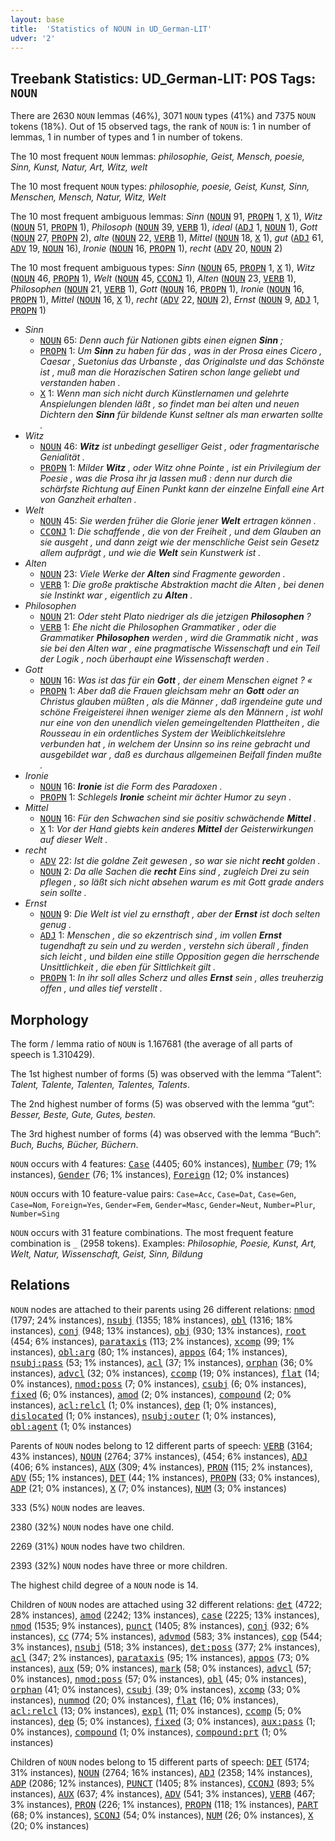 ```yaml
---
layout: base
title:  'Statistics of NOUN in UD_German-LIT'
udver: '2'
---
```


## Treebank Statistics: UD_German-LIT: POS Tags: `NOUN`

There are 2630 `NOUN` lemmas (46%), 3071 `NOUN` types (41%) and 7375 `NOUN` tokens (18%).
Out of 15 observed tags, the rank of `NOUN` is: 1 in number of lemmas, 1 in number of types and 1 in number of tokens.

The 10 most frequent `NOUN` lemmas: <em>philosophie, Geist, Mensch, poesie, Sinn, Kunst, Natur, Art, Witz, welt</em>

The 10 most frequent `NOUN` types:  <em>philosophie, poesie, Geist, Kunst, Sinn, Menschen, Mensch, Natur, Witz, Welt</em>

The 10 most frequent ambiguous lemmas: <em>Sinn</em> (<tt><a href="de_lit-pos-NOUN.html">NOUN</a></tt> 91, <tt><a href="de_lit-pos-PROPN.html">PROPN</a></tt> 1, <tt><a href="de_lit-pos-X.html">X</a></tt> 1), <em>Witz</em> (<tt><a href="de_lit-pos-NOUN.html">NOUN</a></tt> 51, <tt><a href="de_lit-pos-PROPN.html">PROPN</a></tt> 1), <em>Philosoph</em> (<tt><a href="de_lit-pos-NOUN.html">NOUN</a></tt> 39, <tt><a href="de_lit-pos-VERB.html">VERB</a></tt> 1), <em>ideal</em> (<tt><a href="de_lit-pos-ADJ.html">ADJ</a></tt> 1, <tt><a href="de_lit-pos-NOUN.html">NOUN</a></tt> 1), <em>Gott</em> (<tt><a href="de_lit-pos-NOUN.html">NOUN</a></tt> 27, <tt><a href="de_lit-pos-PROPN.html">PROPN</a></tt> 2), <em>alte</em> (<tt><a href="de_lit-pos-NOUN.html">NOUN</a></tt> 22, <tt><a href="de_lit-pos-VERB.html">VERB</a></tt> 1), <em>Mittel</em> (<tt><a href="de_lit-pos-NOUN.html">NOUN</a></tt> 18, <tt><a href="de_lit-pos-X.html">X</a></tt> 1), <em>gut</em> (<tt><a href="de_lit-pos-ADJ.html">ADJ</a></tt> 61, <tt><a href="de_lit-pos-ADV.html">ADV</a></tt> 19, <tt><a href="de_lit-pos-NOUN.html">NOUN</a></tt> 16), <em>Ironie</em> (<tt><a href="de_lit-pos-NOUN.html">NOUN</a></tt> 16, <tt><a href="de_lit-pos-PROPN.html">PROPN</a></tt> 1), <em>recht</em> (<tt><a href="de_lit-pos-ADV.html">ADV</a></tt> 20, <tt><a href="de_lit-pos-NOUN.html">NOUN</a></tt> 2)

The 10 most frequent ambiguous types:  <em>Sinn</em> (<tt><a href="de_lit-pos-NOUN.html">NOUN</a></tt> 65, <tt><a href="de_lit-pos-PROPN.html">PROPN</a></tt> 1, <tt><a href="de_lit-pos-X.html">X</a></tt> 1), <em>Witz</em> (<tt><a href="de_lit-pos-NOUN.html">NOUN</a></tt> 46, <tt><a href="de_lit-pos-PROPN.html">PROPN</a></tt> 1), <em>Welt</em> (<tt><a href="de_lit-pos-NOUN.html">NOUN</a></tt> 45, <tt><a href="de_lit-pos-CCONJ.html">CCONJ</a></tt> 1), <em>Alten</em> (<tt><a href="de_lit-pos-NOUN.html">NOUN</a></tt> 23, <tt><a href="de_lit-pos-VERB.html">VERB</a></tt> 1), <em>Philosophen</em> (<tt><a href="de_lit-pos-NOUN.html">NOUN</a></tt> 21, <tt><a href="de_lit-pos-VERB.html">VERB</a></tt> 1), <em>Gott</em> (<tt><a href="de_lit-pos-NOUN.html">NOUN</a></tt> 16, <tt><a href="de_lit-pos-PROPN.html">PROPN</a></tt> 1), <em>Ironie</em> (<tt><a href="de_lit-pos-NOUN.html">NOUN</a></tt> 16, <tt><a href="de_lit-pos-PROPN.html">PROPN</a></tt> 1), <em>Mittel</em> (<tt><a href="de_lit-pos-NOUN.html">NOUN</a></tt> 16, <tt><a href="de_lit-pos-X.html">X</a></tt> 1), <em>recht</em> (<tt><a href="de_lit-pos-ADV.html">ADV</a></tt> 22, <tt><a href="de_lit-pos-NOUN.html">NOUN</a></tt> 2), <em>Ernst</em> (<tt><a href="de_lit-pos-NOUN.html">NOUN</a></tt> 9, <tt><a href="de_lit-pos-ADJ.html">ADJ</a></tt> 1, <tt><a href="de_lit-pos-PROPN.html">PROPN</a></tt> 1)


* <em>Sinn</em>
  * <tt><a href="de_lit-pos-NOUN.html">NOUN</a></tt> 65: <em>Denn auch für Nationen gibts einen eignen <b>Sinn</b> ;</em>
  * <tt><a href="de_lit-pos-PROPN.html">PROPN</a></tt> 1: <em>Um <b>Sinn</b> zu haben für das , was in der Prosa eines Cicero , Caesar , Suetonius das Urbanste , das Originalste und das Schönste ist , muß man die Horazischen Satiren schon lange geliebt und verstanden haben .</em>
  * <tt><a href="de_lit-pos-X.html">X</a></tt> 1: <em>Wenn man sich nicht durch Künstlernamen und gelehrte Anspielungen blenden läßt , so findet man bei alten und neuen Dichtern den <b>Sinn</b> für bildende Kunst seltner als man erwarten sollte .</em>
* <em>Witz</em>
  * <tt><a href="de_lit-pos-NOUN.html">NOUN</a></tt> 46: <em><b>Witz</b> ist unbedingt geselliger Geist , oder fragmentarische Genialität .</em>
  * <tt><a href="de_lit-pos-PROPN.html">PROPN</a></tt> 1: <em>Milder <b>Witz</b> , oder Witz ohne Pointe , ist ein Privilegium der Poesie , was die Prosa ihr ja lassen muß : denn nur durch die schärfste Richtung auf Einen Punkt kann der einzelne Einfall eine Art von Ganzheit erhalten .</em>
* <em>Welt</em>
  * <tt><a href="de_lit-pos-NOUN.html">NOUN</a></tt> 45: <em>Sie werden früher die Glorie jener <b>Welt</b> ertragen können .</em>
  * <tt><a href="de_lit-pos-CCONJ.html">CCONJ</a></tt> 1: <em>Die schaffende , die von der Freiheit , und dem Glauben an sie ausgeht , und dann zeigt wie der menschliche Geist sein Gesetz allem aufprägt , und wie die <b>Welt</b> sein Kunstwerk ist .</em>
* <em>Alten</em>
  * <tt><a href="de_lit-pos-NOUN.html">NOUN</a></tt> 23: <em>Viele Werke der <b>Alten</b> sind Fragmente geworden .</em>
  * <tt><a href="de_lit-pos-VERB.html">VERB</a></tt> 1: <em>Die große praktische Abstraktion macht die Alten , bei denen sie Instinkt war , eigentlich zu <b>Alten</b> .</em>
* <em>Philosophen</em>
  * <tt><a href="de_lit-pos-NOUN.html">NOUN</a></tt> 21: <em>Oder steht Plato niedriger als die jetzigen <b>Philosophen</b> ?</em>
  * <tt><a href="de_lit-pos-VERB.html">VERB</a></tt> 1: <em>Ehe nicht die Philosophen Grammatiker , oder die Grammatiker <b>Philosophen</b> werden , wird die Grammatik nicht , was sie bei den Alten war , eine pragmatische Wissenschaft und ein Teil der Logik , noch überhaupt eine Wissenschaft werden .</em>
* <em>Gott</em>
  * <tt><a href="de_lit-pos-NOUN.html">NOUN</a></tt> 16: <em>Was ist das für ein <b>Gott</b> , der einem Menschen eignet ? «</em>
  * <tt><a href="de_lit-pos-PROPN.html">PROPN</a></tt> 1: <em>Aber daß die Frauen gleichsam mehr an <b>Gott</b> oder an Christus glauben müßten , als die Männer , daß irgendeine gute und schöne Freigeisterei ihnen weniger zieme als den Männern , ist wohl nur eine von den unendlich vielen gemeingeltenden Plattheiten , die Rousseau in ein ordentliches System der Weiblichkeitslehre verbunden hat , in welchem der Unsinn so ins reine gebracht und ausgebildet war , daß es durchaus allgemeinen Beifall finden mußte .</em>
* <em>Ironie</em>
  * <tt><a href="de_lit-pos-NOUN.html">NOUN</a></tt> 16: <em><b>Ironie</b> ist die Form des Paradoxen .</em>
  * <tt><a href="de_lit-pos-PROPN.html">PROPN</a></tt> 1: <em>Schlegels <b>Ironie</b> scheint mir ächter Humor zu seyn .</em>
* <em>Mittel</em>
  * <tt><a href="de_lit-pos-NOUN.html">NOUN</a></tt> 16: <em>Für den Schwachen sind sie positiv schwächende <b>Mittel</b> .</em>
  * <tt><a href="de_lit-pos-X.html">X</a></tt> 1: <em>Vor der Hand giebts kein anderes <b>Mittel</b> der Geisterwirkungen auf dieser Welt .</em>
* <em>recht</em>
  * <tt><a href="de_lit-pos-ADV.html">ADV</a></tt> 22: <em>Ist die goldne Zeit gewesen , so war sie nicht <b>recht</b> golden .</em>
  * <tt><a href="de_lit-pos-NOUN.html">NOUN</a></tt> 2: <em>Da alle Sachen die <b>recht</b> Eins sind , zugleich Drei zu sein pflegen , so läßt sich nicht absehen warum es mit Gott grade anders sein sollte .</em>
* <em>Ernst</em>
  * <tt><a href="de_lit-pos-NOUN.html">NOUN</a></tt> 9: <em>Die Welt ist viel zu ernsthaft , aber der <b>Ernst</b> ist doch selten genug .</em>
  * <tt><a href="de_lit-pos-ADJ.html">ADJ</a></tt> 1: <em>Menschen , die so ekzentrisch sind , im vollen <b>Ernst</b> tugendhaft zu sein und zu werden , verstehn sich überall , finden sich leicht , und bilden eine stille Opposition gegen die herrschende Unsittlichkeit , die eben für Sittlichkeit gilt .</em>
  * <tt><a href="de_lit-pos-PROPN.html">PROPN</a></tt> 1: <em>In ihr soll alles Scherz und alles <b>Ernst</b> sein , alles treuherzig offen , und alles tief verstellt .</em>

## Morphology

The form / lemma ratio of `NOUN` is 1.167681 (the average of all parts of speech is 1.310429).

The 1st highest number of forms (5) was observed with the lemma “Talent”: <em>Talent, Talente, Talenten, Talentes, Talents</em>.

The 2nd highest number of forms (5) was observed with the lemma “gut”: <em>Besser, Beste, Gute, Gutes, besten</em>.

The 3rd highest number of forms (4) was observed with the lemma “Buch”: <em>Buch, Buchs, Bücher, Büchern</em>.

`NOUN` occurs with 4 features: <tt><a href="de_lit-feat-Case.html">Case</a></tt> (4405; 60% instances), <tt><a href="de_lit-feat-Number.html">Number</a></tt> (79; 1% instances), <tt><a href="de_lit-feat-Gender.html">Gender</a></tt> (76; 1% instances), <tt><a href="de_lit-feat-Foreign.html">Foreign</a></tt> (12; 0% instances)

`NOUN` occurs with 10 feature-value pairs: `Case=Acc`, `Case=Dat`, `Case=Gen`, `Case=Nom`, `Foreign=Yes`, `Gender=Fem`, `Gender=Masc`, `Gender=Neut`, `Number=Plur`, `Number=Sing`

`NOUN` occurs with 31 feature combinations.
The most frequent feature combination is `_` (2958 tokens).
Examples: <em>Philosophie, Poesie, Kunst, Art, Welt, Natur, Wissenschaft, Geist, Sinn, Bildung</em>


## Relations

`NOUN` nodes are attached to their parents using 26 different relations: <tt><a href="de_lit-dep-nmod.html">nmod</a></tt> (1797; 24% instances), <tt><a href="de_lit-dep-nsubj.html">nsubj</a></tt> (1355; 18% instances), <tt><a href="de_lit-dep-obl.html">obl</a></tt> (1316; 18% instances), <tt><a href="de_lit-dep-conj.html">conj</a></tt> (948; 13% instances), <tt><a href="de_lit-dep-obj.html">obj</a></tt> (930; 13% instances), <tt><a href="de_lit-dep-root.html">root</a></tt> (454; 6% instances), <tt><a href="de_lit-dep-parataxis.html">parataxis</a></tt> (113; 2% instances), <tt><a href="de_lit-dep-xcomp.html">xcomp</a></tt> (99; 1% instances), <tt><a href="de_lit-dep-obl-arg.html">obl:arg</a></tt> (80; 1% instances), <tt><a href="de_lit-dep-appos.html">appos</a></tt> (64; 1% instances), <tt><a href="de_lit-dep-nsubj-pass.html">nsubj:pass</a></tt> (53; 1% instances), <tt><a href="de_lit-dep-acl.html">acl</a></tt> (37; 1% instances), <tt><a href="de_lit-dep-orphan.html">orphan</a></tt> (36; 0% instances), <tt><a href="de_lit-dep-advcl.html">advcl</a></tt> (32; 0% instances), <tt><a href="de_lit-dep-ccomp.html">ccomp</a></tt> (19; 0% instances), <tt><a href="de_lit-dep-flat.html">flat</a></tt> (14; 0% instances), <tt><a href="de_lit-dep-nmod-poss.html">nmod:poss</a></tt> (7; 0% instances), <tt><a href="de_lit-dep-csubj.html">csubj</a></tt> (6; 0% instances), <tt><a href="de_lit-dep-fixed.html">fixed</a></tt> (6; 0% instances), <tt><a href="de_lit-dep-amod.html">amod</a></tt> (2; 0% instances), <tt><a href="de_lit-dep-compound.html">compound</a></tt> (2; 0% instances), <tt><a href="de_lit-dep-acl-relcl.html">acl:relcl</a></tt> (1; 0% instances), <tt><a href="de_lit-dep-dep.html">dep</a></tt> (1; 0% instances), <tt><a href="de_lit-dep-dislocated.html">dislocated</a></tt> (1; 0% instances), <tt><a href="de_lit-dep-nsubj-outer.html">nsubj:outer</a></tt> (1; 0% instances), <tt><a href="de_lit-dep-obl-agent.html">obl:agent</a></tt> (1; 0% instances)

Parents of `NOUN` nodes belong to 12 different parts of speech: <tt><a href="de_lit-pos-VERB.html">VERB</a></tt> (3164; 43% instances), <tt><a href="de_lit-pos-NOUN.html">NOUN</a></tt> (2764; 37% instances),  (454; 6% instances), <tt><a href="de_lit-pos-ADJ.html">ADJ</a></tt> (406; 6% instances), <tt><a href="de_lit-pos-AUX.html">AUX</a></tt> (309; 4% instances), <tt><a href="de_lit-pos-PRON.html">PRON</a></tt> (115; 2% instances), <tt><a href="de_lit-pos-ADV.html">ADV</a></tt> (55; 1% instances), <tt><a href="de_lit-pos-DET.html">DET</a></tt> (44; 1% instances), <tt><a href="de_lit-pos-PROPN.html">PROPN</a></tt> (33; 0% instances), <tt><a href="de_lit-pos-ADP.html">ADP</a></tt> (21; 0% instances), <tt><a href="de_lit-pos-X.html">X</a></tt> (7; 0% instances), <tt><a href="de_lit-pos-NUM.html">NUM</a></tt> (3; 0% instances)

333 (5%) `NOUN` nodes are leaves.

2380 (32%) `NOUN` nodes have one child.

2269 (31%) `NOUN` nodes have two children.

2393 (32%) `NOUN` nodes have three or more children.

The highest child degree of a `NOUN` node is 14.

Children of `NOUN` nodes are attached using 32 different relations: <tt><a href="de_lit-dep-det.html">det</a></tt> (4722; 28% instances), <tt><a href="de_lit-dep-amod.html">amod</a></tt> (2242; 13% instances), <tt><a href="de_lit-dep-case.html">case</a></tt> (2225; 13% instances), <tt><a href="de_lit-dep-nmod.html">nmod</a></tt> (1535; 9% instances), <tt><a href="de_lit-dep-punct.html">punct</a></tt> (1405; 8% instances), <tt><a href="de_lit-dep-conj.html">conj</a></tt> (932; 6% instances), <tt><a href="de_lit-dep-cc.html">cc</a></tt> (774; 5% instances), <tt><a href="de_lit-dep-advmod.html">advmod</a></tt> (583; 3% instances), <tt><a href="de_lit-dep-cop.html">cop</a></tt> (544; 3% instances), <tt><a href="de_lit-dep-nsubj.html">nsubj</a></tt> (518; 3% instances), <tt><a href="de_lit-dep-det-poss.html">det:poss</a></tt> (377; 2% instances), <tt><a href="de_lit-dep-acl.html">acl</a></tt> (347; 2% instances), <tt><a href="de_lit-dep-parataxis.html">parataxis</a></tt> (95; 1% instances), <tt><a href="de_lit-dep-appos.html">appos</a></tt> (73; 0% instances), <tt><a href="de_lit-dep-aux.html">aux</a></tt> (59; 0% instances), <tt><a href="de_lit-dep-mark.html">mark</a></tt> (58; 0% instances), <tt><a href="de_lit-dep-advcl.html">advcl</a></tt> (57; 0% instances), <tt><a href="de_lit-dep-nmod-poss.html">nmod:poss</a></tt> (57; 0% instances), <tt><a href="de_lit-dep-obl.html">obl</a></tt> (45; 0% instances), <tt><a href="de_lit-dep-orphan.html">orphan</a></tt> (41; 0% instances), <tt><a href="de_lit-dep-csubj.html">csubj</a></tt> (39; 0% instances), <tt><a href="de_lit-dep-xcomp.html">xcomp</a></tt> (33; 0% instances), <tt><a href="de_lit-dep-nummod.html">nummod</a></tt> (20; 0% instances), <tt><a href="de_lit-dep-flat.html">flat</a></tt> (16; 0% instances), <tt><a href="de_lit-dep-acl-relcl.html">acl:relcl</a></tt> (13; 0% instances), <tt><a href="de_lit-dep-expl.html">expl</a></tt> (11; 0% instances), <tt><a href="de_lit-dep-ccomp.html">ccomp</a></tt> (5; 0% instances), <tt><a href="de_lit-dep-dep.html">dep</a></tt> (5; 0% instances), <tt><a href="de_lit-dep-fixed.html">fixed</a></tt> (3; 0% instances), <tt><a href="de_lit-dep-aux-pass.html">aux:pass</a></tt> (1; 0% instances), <tt><a href="de_lit-dep-compound.html">compound</a></tt> (1; 0% instances), <tt><a href="de_lit-dep-compound-prt.html">compound:prt</a></tt> (1; 0% instances)

Children of `NOUN` nodes belong to 15 different parts of speech: <tt><a href="de_lit-pos-DET.html">DET</a></tt> (5174; 31% instances), <tt><a href="de_lit-pos-NOUN.html">NOUN</a></tt> (2764; 16% instances), <tt><a href="de_lit-pos-ADJ.html">ADJ</a></tt> (2358; 14% instances), <tt><a href="de_lit-pos-ADP.html">ADP</a></tt> (2086; 12% instances), <tt><a href="de_lit-pos-PUNCT.html">PUNCT</a></tt> (1405; 8% instances), <tt><a href="de_lit-pos-CCONJ.html">CCONJ</a></tt> (893; 5% instances), <tt><a href="de_lit-pos-AUX.html">AUX</a></tt> (637; 4% instances), <tt><a href="de_lit-pos-ADV.html">ADV</a></tt> (541; 3% instances), <tt><a href="de_lit-pos-VERB.html">VERB</a></tt> (467; 3% instances), <tt><a href="de_lit-pos-PRON.html">PRON</a></tt> (226; 1% instances), <tt><a href="de_lit-pos-PROPN.html">PROPN</a></tt> (118; 1% instances), <tt><a href="de_lit-pos-PART.html">PART</a></tt> (68; 0% instances), <tt><a href="de_lit-pos-SCONJ.html">SCONJ</a></tt> (54; 0% instances), <tt><a href="de_lit-pos-NUM.html">NUM</a></tt> (26; 0% instances), <tt><a href="de_lit-pos-X.html">X</a></tt> (20; 0% instances)

